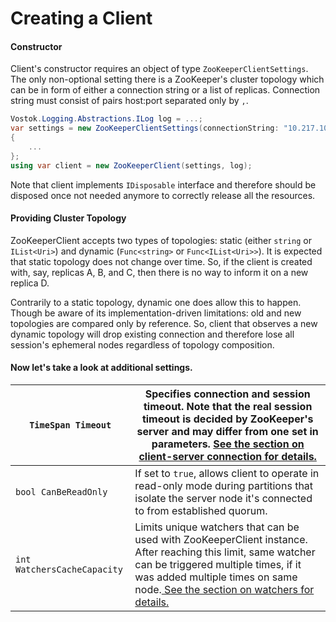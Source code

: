 # Creating a Client

#### Constructor

Client's constructor requires an object of type `ZooKeeperClientSettings`. The only non-optional setting there is a ZooKeeper's cluster topology which can be in form of either a connection string or a list of replicas. Connection string must consist of pairs host:port separated only by `,`.

```csharp
Vostok.Logging.Abstractions.ILog log = ...;
var settings = new ZooKeeperClientSettings(connectionString: "10.217.10.42:2181,10.217.20.73:2181")
{
    ...
};
using var client = new ZooKeeperClient(settings, log);
```

Note that client implements `IDisposable` interface and therefore should be disposed once not needed anymore to correctly release all the resources.

#### Providing Cluster Topology

ZooKeeperClient accepts two types of topologies: static (either `string` or `IList<Uri>`) and dynamic (`Func<string>` or `Func<IList<Uri>>`). It is expected that static topology does not change over time. So, if the client is created with, say, replicas A, B, and C, then there is no way to inform it on a new replica D.

Contrarily to a static topology, dynamic one does allow this to happen. Though be aware of its implementation-driven limitations: old and new topologies are compared only by reference. So, client that observes a new dynamic topology will drop existing connection and therefore lose all session's ephemeral nodes regardless of topology composition.

#### Now let's take a look at additional settings.

| `TimeSpan Timeout`          | Specifies connection and session timeout. Note that the real session timeout is decided by ZooKeeper's server and may differ from one set in parameters. [See the section on client-server connection for details. ](connecting-to-a-zookeeper-cluster.md)                                |
| --------------------------- | ----------------------------------------------------------------------------------------------------------------------------------------------------------------------------------------------------------------------------------------------------------------------------------------- |
| `bool CanBeReadOnly`        | If set to `true`, allows client to operate in read-only mode during partitions that isolate the server node it's connected to from established quorum.                                                                                                                                    |
| `int WatchersCacheCapacity` | Limits unique watchers that can be used with ZooKeeperClient instance. After reaching this limit, same watcher can be triggered multiple times, if it was added multiple times on same node.[ See the section on watchers for details.](../observing-events.md#deduplication-of-watchers) |

&#x20;&#x20;
